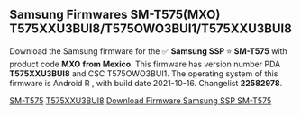 <h2>Samsung Firmwares SM-T575(MXO) T575XXU3BUI8/T575OWO3BUI1/T575XXU3BUI8</h2>
Download the Samsung firmware for the ✅ <strong>Samsung SSP </strong> ⭐ <strong>SM-T575</strong> with product code <strong>MXO</strong> <strong> from Mexico</strong>. This firmware has version number PDA <strong>T575XXU3BUI8</strong> and CSC T575OWO3BUI1. The operating system of this firmware is Android R , with build date 2021-10-16. Changelist <strong>22582978</strong>.


[SM-T575](https://samfirm.shop/samsung/model/SM-T575)
[T575XXU3BUI8](https://samfirm.shop/samsung/pda/T575XXU3BUI8)
[Download Firmware Samsung SSP SM-T575](https://samfirm.shop/samsung/firmware/465670)
